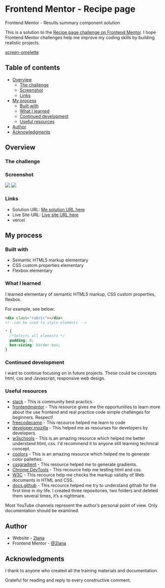 # Frontend Mentor - Recipe page

 Frontend Mentor - Results summary component solution

This is a solution to the [Recipe page challenge on Frontend Mentor](https://www.frontendmentor.io/challenges/recipe-page-KiTsR8QQKm). I hope Frontend Mentor challenges help me improve my coding skills by building realistic projects.


[screen-omelette](https://github.com/2lana/recipe-page/assets/155898526/584e99f6-1ce9-43bf-a2b0-560e4be3eb2c)

## Table of contents

- [Overview](#overview)
  - [The challenge](#the-challenge)
  - [Screenshot](#screenshot)
  - [Links](#links)
- [My process](#my-process)
  - [Built with](#built-with)
  - [What I learned](#what-i-learned)
  - [Continued development](#continued-development)
  - [Useful resources](#useful-resources)
- [Author](#author)
- [Acknowledgments](#acknowledgments)

## Overview

### The challenge

### Screenshot

![](screenshot/50.png)
![](screenshot/2023-05-30_19.05.15.png)


### Links

- Solution URL: [Me solution URL here](https://www.frontendmentor.io/profile/2lana)
- Live Site URL: [Live site URL here](https://github.com/2lana)
- vercel 

## My process

### Built with

- Semantic HTML5 markup elementary
- CSS custom properties elementary
- Flexbox elementary

### What I learned

I learned elementary of semantic HTML5 markup, CSS custom properties, flexbox.

For example, see below:

```html
<div class="rubric"></div>
<!--can be used to style elements -->
```

```css
* {
  /*Selects all elements */
  padding: 0;
  box-sizing: border-box;
}
```

### Continued development

I want to continue focusing on in future projects. These could be concepts html, css and Javascript, responsive web design.

### Useful resources

- [slack](https://app.slack.com/) - This is community best practics
- [frontendmentor](https://www.frontendmentor.io/) - This resource gives me the opportunities to learn more about the use frontend and real practice code simple challenges for beginners. Respect!
- [freecodecamp](https://www.freecodecamp.org/) - This recource helped me learn to code
- [developer.mozilla](https://developer.mozilla.org) - This helped me as resourses for developers by developers.
- [w3schools](https://www.w3schools.com/) - This is an amazing resource which helped me better understand html, css. I'd recommend it to anyone still learning technical concept.
- [coolors](https://coolors.co/) - This is an amazing resource which helped me to generate color pallettes.
- [cssgradient](https://cssgradient.io/) - This resource helped me to generate gradients.
- [Chrome DevTools](https://developer.chrome.com/docs/devtools/console/) - This recource help me testing html and css.
- [W3C](https://validator.w3.org/) - This recource help me checks the markup validity of Web documents in HTML and CSS.
- [docs.github](https://docs.github.com/en/get-started) - This recource helped me try to understand githab for the first time in my life. I created three repositories, two folders and deleted them several times, it’s a nightmare.

Most YouTube channels represent the author’s personal point of view. Only documentation should be examined.

## Author

- Website - [2lana](https://github.com/2lana)
- Frontend Mentor - [@2lana](https://www.frontendmentor.io/profile/2lana)

## Acknowledgments

I thank to anyone who created all the training materials and documentation.

Grateful for reading and reply to every constructive comment.
